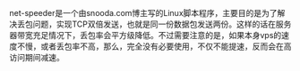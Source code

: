 net-speeder是一个由snooda.com博主写的Linux脚本程序，主要目的是为了解决丢包问题，实现TCP双倍发送，也就是同一份数据包发送两份。这样的话在服务器带宽充足情况下，丢包率会平方级降低。不过需要注意的是，如果本身vps的速度不慢，或者丢包率不高，那么，完全没有必要使用，不仅不能提速，反而会在高访问期间减速。
